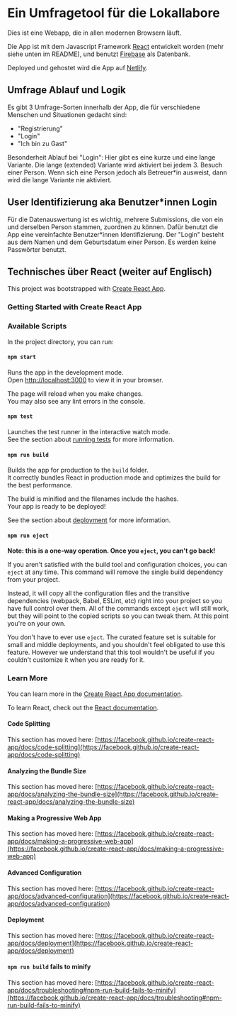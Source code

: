 # Ein Umfragetool für die Lokallabore

Dies ist eine Webapp, die in allen modernen Browsern läuft.

Die App ist mit dem Javascript Framework [React](https://react.dev/) entwickelt worden (mehr siehe unten im README), und benutzt [Firebase](https://firebase.google.com/) als Datenbank.

Deployed und gehostet wird die App auf [Netlify](https://www.netlify.com/).

## Umfrage Ablauf und Logik
Es gibt 3 Umfrage-Sorten innerhalb der App, die für verschiedene Menschen und Situationen gedacht sind:
- "Registrierung"
- "Login"
- "Ich bin zu Gast"

Besonderheit Ablauf bei "Login": Hier gibt es eine kurze und eine lange Variante. Die lange (extended) Variante wird aktiviert bei jedem 3. Besuch einer Person. Wenn sich eine Person jedoch als Betreuer*in ausweist, dann wird die lange Variante nie aktiviert.

## User Identifizierung aka Benutzer*innen Login
Für die Datenauswertung ist es wichtig, mehrere Submissions, die von ein und derselben Person stammen, zuordnen zu können.
Dafür benutzt die App eine vereinfachte Benutzer*innen Identifizierung. Der "Login" besteht aus dem Namen und dem Geburtsdatum einer Person. Es werden keine Passwörter benutzt.

## Technisches über React (weiter auf Englisch)
This project was bootstrapped with [Create React App](https://github.com/facebook/create-react-app).

### Getting Started with Create React App

### Available Scripts

In the project directory, you can run:

#### `npm start`

Runs the app in the development mode.\
Open [http://localhost:3000](http://localhost:3000) to view it in your browser.

The page will reload when you make changes.\
You may also see any lint errors in the console.

#### `npm test`

Launches the test runner in the interactive watch mode.\
See the section about [running tests](https://facebook.github.io/create-react-app/docs/running-tests) for more information.

#### `npm run build`

Builds the app for production to the `build` folder.\
It correctly bundles React in production mode and optimizes the build for the best performance.

The build is minified and the filenames include the hashes.\
Your app is ready to be deployed!

See the section about [deployment](https://facebook.github.io/create-react-app/docs/deployment) for more information.

#### `npm run eject`

**Note: this is a one-way operation. Once you `eject`, you can't go back!**

If you aren't satisfied with the build tool and configuration choices, you can `eject` at any time. This command will remove the single build dependency from your project.

Instead, it will copy all the configuration files and the transitive dependencies (webpack, Babel, ESLint, etc) right into your project so you have full control over them. All of the commands except `eject` will still work, but they will point to the copied scripts so you can tweak them. At this point you're on your own.

You don't have to ever use `eject`. The curated feature set is suitable for small and middle deployments, and you shouldn't feel obligated to use this feature. However we understand that this tool wouldn't be useful if you couldn't customize it when you are ready for it.

### Learn More

You can learn more in the [Create React App documentation](https://facebook.github.io/create-react-app/docs/getting-started).

To learn React, check out the [React documentation](https://reactjs.org/).

#### Code Splitting

This section has moved here: [https://facebook.github.io/create-react-app/docs/code-splitting](https://facebook.github.io/create-react-app/docs/code-splitting)

#### Analyzing the Bundle Size

This section has moved here: [https://facebook.github.io/create-react-app/docs/analyzing-the-bundle-size](https://facebook.github.io/create-react-app/docs/analyzing-the-bundle-size)

#### Making a Progressive Web App

This section has moved here: [https://facebook.github.io/create-react-app/docs/making-a-progressive-web-app](https://facebook.github.io/create-react-app/docs/making-a-progressive-web-app)

#### Advanced Configuration

This section has moved here: [https://facebook.github.io/create-react-app/docs/advanced-configuration](https://facebook.github.io/create-react-app/docs/advanced-configuration)

#### Deployment

This section has moved here: [https://facebook.github.io/create-react-app/docs/deployment](https://facebook.github.io/create-react-app/docs/deployment)

#### `npm run build` fails to minify

This section has moved here: [https://facebook.github.io/create-react-app/docs/troubleshooting#npm-run-build-fails-to-minify](https://facebook.github.io/create-react-app/docs/troubleshooting#npm-run-build-fails-to-minify)
